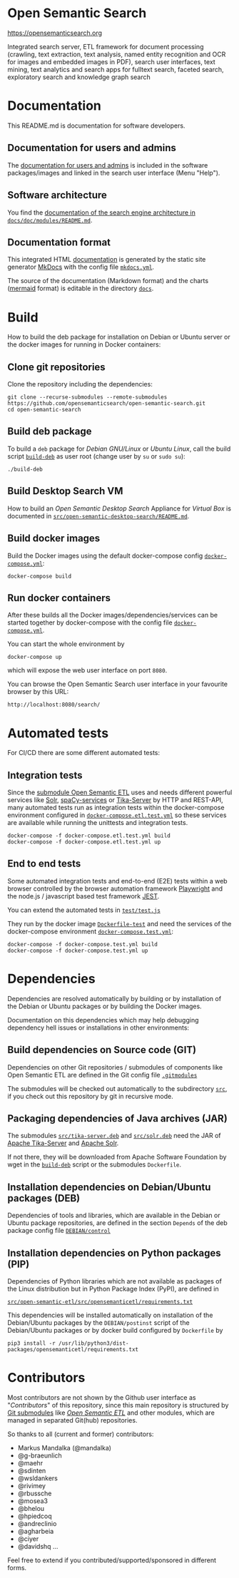# Open Semantic Search
https://opensemanticsearch.org

Integrated search server, ETL framework for document processing (crawling, text extraction, text analysis, named entity recognition and OCR for images and embedded images in PDF), search user interfaces, text mining, text analytics and search apps for fulltext search, faceted search, exploratory search and knowledge graph search


# Documentation

This README.md is documentation for software developers.

## Documentation for users and admins

The [documentation for users and admins](docs/doc/README.md) is included in the software packages/images and linked in the search user interface (Menu "Help").

## Software architecture

You find the [documentation of the search engine architecture in `docs/doc/modules/README.md`](docs/doc/modules/README.md).

## Documentation format

This integrated HTML [documentation](https://opensemanticsearch.org/doc/search/) is generated by the static site generator [MkDocs](https://www.mkdocs.org/) with the config file [`mkdocs.yml`](mkdocs.yml).

The source of the documentation (Markdown format) and the charts ([mermaid](https://mermaid-js.github.io/mermaid/) format) is editable in the directory [`docs`](docs).


# Build

How to build the deb package for installation on Debian or Ubuntu server or the docker images for running in Docker containers:


## Clone git repositories
Clone the repository including the dependencies:

```
git clone --recurse-submodules --remote-submodules https://github.com/opensemanticsearch/open-semantic-search.git
cd open-semantic-search
```


## Build deb package

To build a <code>deb</code> package for *Debian GNU/Linux* or *Ubuntu Linux*, call the build script <code>[build-deb](build-deb)</code> as user root (change user by `su` or `sudo su`):

```
./build-deb
```

## Build Desktop Search VM

How to build an *Open Semantic Desktop Search* Appliance for *Virtual Box* is documented in
[`src/open-semantic-desktop-search/README.md`](src/open-semantic-desktop-search/README.md).

## Build docker images

Build the Docker images using the default docker-compose config <code>[docker-compose.yml](docker-compose.yml)</code>:

```
docker-compose build
```

## Run docker containers

After these builds all the Docker images/dependencies/services can be started together by docker-compose with the config file <code>[docker-compose.yml](docker-compose.yml)</code>.

You can start the whole environment by

```
docker-compose up
```

which will expose the web user interface on port <code>8080</code>.

You can browse the Open Semantic Search user interface in your favourite browser by this URL: 

`http://localhost:8080/search/`


# Automated tests

For CI/CD there are some different automated tests:


## Integration tests

Since the [submodule Open Semantic ETL](src/open-semantic-etl) uses and needs different powerful services like [Solr](src/solr.deb), [spaCy-services](src/spacy-services.deb) or [Tika-Server](src/tika-server.deb) by HTTP and REST-API, many automated tests run as integration tests within the docker-compose environment configured in <code>[docker-compose.etl.test.yml](docker-compose.etl.test.yml)</code> so these services are available while running the unittests and integration tests.

```
docker-compose -f docker-compose.etl.test.yml build
docker-compose -f docker-compose.etl.test.yml up
```


## End to end tests

Some automated integration tests and end-to-end (E2E) tests within a web browser controlled by the browser automation framework [Playwright](https://playwright.dev/) and the node.js / javascript based test framework [JEST](https://jestjs.io/).

You can extend the automated tests in <code>[test/test.js](test/test.js)</code>

They run by the docker image <code>[Dockerfile-test](Dockerfile-test)</code> and need the services of the docker-compose environment <code>[docker-compose.test.yml](docker-compose.test.yml)</code>:

```
docker-compose -f docker-compose.test.yml build
docker-compose -f docker-compose.test.yml up
```


# Dependencies

Dependencies are resolved automatically by building or by installation of the Debian or Ubuntu packages or by building the Docker images.

Documentation on this dependencies which may help debugging dependency hell issues or installations in other environments:


## Build dependencies on Source code (GIT)

Dependencies on other Git repositories / submodules of components like Open Semantic ETL are defined in the Git config file <code>[.gitmodules](.gitmodules)</code>

The submodules will be checked out automatically to the subdirectory <code>[src](src)</code>, if you check out this repository by git in recursive mode.


## Packaging dependencies of Java archives (JAR)

The submodules <code>[src/tika-server.deb](src/tika-server.deb)</code> and <code>[src/solr.deb](src/solr.deb)</code> need the JAR of [Apache Tika-Server](https://tika.apache.org/) and [Apache Solr](https://solr.apache.org/).

If not there, they will be downloaded from Apache Software Foundation by wget in the <code>[build-deb](build-deb)</code> script or the submodules <code>Dockerfile</code>.


## Installation dependencies on Debian/Ubuntu packages (DEB)

Dependencies of tools and libraries, which are available in the Debian or Ubuntu package repositories, are defined in the section <code>Depends</code> of the deb package config file <code>[DEBIAN/control](DEBIAN/control)</code>


## Installation dependencies on Python packages (PIP)

Dependencies of Python libraries which are not available as packages of the Linux distribution but in Python Package Index (PyPI), are defined in

<code>[src/open-semantic-etl/src/opensemanticetl/requirements.txt](src/open-semantic-etl/src/opensemanticetl/requirements.txt)</code>

This dependencies will be installed automatically on installation of the Debian/Ubuntu packages by the <code>DEBIAN/postinst</code> script of the Debian/Ubuntu packages or by docker build configured by <code>Dockerfile</code> by

```
pip3 install -r /usr/lib/python3/dist-packages/opensemanticetl/requirements.txt
```

# Contributors

Most contributors are not shown by the Github user interface as "*Contributors*" of this repository,
since this main repository is structured by [Git submodules](.gitmodules) like [*Open Semantic ETL*](https://github.com/opensemanticsearch/open-semantic-etl)
and other modules, which are managed in separated Git(hub) repositories.

So thanks to all (current and former) contributors:

- Markus Mandalka (@mandalka)
- @g-braeunlich
- @maehr
- @sdinten
- @wsldankers
- @rivimey
- @rbussche
- @mosea3
- @bhelou
- @hpiedcoq
- @andreclinio
- @agharbeia
- @ciyer
- @davidshq
...

Feel free to extend if you contributed/supported/sponsored in different forms.
